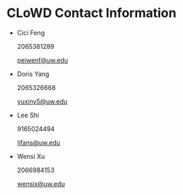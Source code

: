 # CLoWD Contact Information
- Cici Feng

  2065381289

  [peiwenf@uw.edu](mailto:peiwenf@uw.edu)



- Doris Yang

  2065326668

  [yuxiny5@uw.edu](mailto:yuxiny5@uw.edu)



- Lee Shi

  9165024494

  [lifans@uw.edu](mailto:lifans@uw.edu)



- Wensi Xu

  2066984153

  [wensix@uw.edu](mailto:wensix@uw.edu)